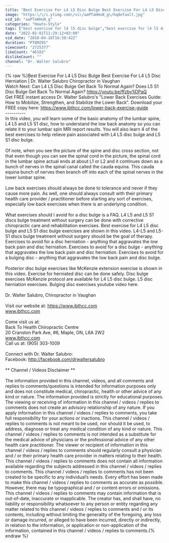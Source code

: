```yaml
---
title: "Best Exercise For L4 L5 Disc Bulge Best Exercise For L4 L5 Disc Herniation | Dr. Walter Salubro"
image: "https:\/\/i.ytimg.com\/vi\/aaPTaHHuN_g\/hqdefault.jpg"
vid_id: "aaPTaHHuN_g"
categories: "Howto-Style"
tags: ["best exercise for l4 l5 disc bulge","best exercise for l4 l5 disc herniation","exercise for bulging disc l5 s1"]
date: "2022-02-01T11:29:12+03:00"
vid_date: "2018-04-16T16:58:42Z"
duration: "PT8M29S"
viewcount: "2725377"
likeCount: "46183"
dislikeCount: ""
channel: "Dr. Walter Salubro"
---
```

{% raw %}Best Exercise For L4 L5 Disc Bulge Best Exercise For L4 L5 Disc Herniation | Dr. Walter Salubro Chiropractor in Vaughan<br />Watch Next: Can L4 L5 Disc Bulge Get Back To Normal Again? Does L5 S1 Disc Bulge Get Back To Normal Again? <a rel="nofollow" target="blank" href="https://youtu.be/ffzby1iDPaQ">https://youtu.be/ffzby1iDPaQ</a><br />Get FREE instant access Dr. Walter Salubro's &quot;Lower Back Exercises Guide: How to Mobilize, Strengthen, and Stabilize the Lower Back&quot;. Download your FREE copy here: <a rel="nofollow" target="blank" href="https://www.ibthcc.com/lower-back-exercise-guide">https://www.ibthcc.com/lower-back-exercise-guide</a><br />----------<br />In this video, you will learn some of the basic anatomy of the lumbar spine, L4 L5 and L5 S1 disc, how to understand the low back anatomy so you can relate it to your lumbar spin MRI report results. You will also learn 4 of the best exercises to help relieve pain associated with L4 L5 disc bulge and L5 S1 disc bulge.<br /><br />Of note, when you see the picture of the spine and disc cross section, not that even though you can see the spinal cord in the picture, the spinal cord in the lumbar spine actual ends at about L1 or L2 and it continues down as a bunch of nerves in the spinal canal called the cauda equina. This cauda equina bunch of nerves then branch off into each of the spinal nerves in the lower lumbar spine. <br /><br />Low back exercises should always be done to tolerance and never if they cause more pain. As well, one should always consult with their primary health care provider / practitioner before starting any sort of exercises, especially low back exercises when there is an underlying condition.<br /><br />What exercises should I avoid for a disc bulge is a FAQ. L4 L5 and L5 S1 discs bulge treatment without surgery can be done with corrective chiropractic care and rehabilitation exercises. Best exercise for L4 L5 disc bulge and L5 S1 disc bulge exercises are shown in this video. L4-L5 and L5-S1 discs bulge treatment without surgery should  be the goal of therapy. Exercises to avoid for a disc herniation - anything that aggravates the low back pain and disc herniation. Exercises to avoid for a disc bulge  - anything that aggravates the low back pain and disc herniation. Exercises to avoid for a bulging disc  - anything that aggravates the low back pain and disc bulge. <br /><br />Posterior disc bulge exercises like McKenzie extension exercise is shown in this video. Exercise for herniated disc can be done safely. Disc bulge exercises McKenzie protocol are available for L4 L5 disc bulge. L5 disc herniation exercises. Bulging disc exercises youtube video here.<br /><br />Dr. Walter Salubro, Chiropractor in Vaughan<br /><br />Visit our website at: <a rel="nofollow" target="blank" href="https://www.ibthcc.com">https://www.ibthcc.com</a><br />www.ibthcc.com<br /><br />Come visit us at:<br />Back To Health Chiropractic Centre<br />20 Cranston Park Ave, #6, Maple, ON, L6A 2W2<br />www.ibthcc.com<br />Call us at: (905) 303-1009<br /><br />Connect with Dr. Walter Salubro:<br />Facebook: <a rel="nofollow" target="blank" href="http://facebook.com/drwaltersalubro">http://facebook.com/drwaltersalubro</a><br /><br />** Channel / Videos Disclaimer **<br /><br />The information provided in this channel, videos, and all comments and replies to comments/questions is intended for information purposes only and does not constitute medical, chiropractic, health or other advice of any kind or nature. The information provided is strictly for educational purposes. The viewing or receiving of information in this channel / videos / replies to comments does not create an advisory relationship of any nature. If you apply information in this channel / videos / replies to comments, you take full responsibility for your actions or inactions. This channel / videos / replies to comments is not meant to be used, nor should it be used, to address, diagnose or treat any medical condition of any kind or nature. This channel / videos / replies to comments is not intended as a substitute for the medical advice of physicians or the professional advice of any other health care practitioner. The viewer or recipient of information in this channel / videos / replies to comments should regularly consult a physician and / or their primary health care provider in matters relating to their health. This channel / videos / replies to comments does not contain all information available regarding the subjects addressed in this channel / videos / replies to comments. This channel / videos / replies to comments has not been created to be specific to any individual’s needs. Every effort has been made to make this channel / videos / replies to comments as accurate as possible. However, there may be typographical and / or content errors or omissions. This channel / videos / replies to comments may contain information that is out-of-date, inaccurate or inapplicable. The creator has, and shall have, no liability or responsibility whatsoever to any person or entity regarding any matter related to this channel / videos / replies to comments and / or its contents, including without limiting the generality of the foregoing, any loss or damage incurred, or alleged to have been incurred, directly or indirectly, in relation to the information, or application or non-application of the information, contained in this channel / videos / replies to comments.{% endraw %}
